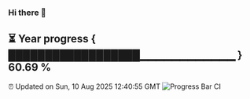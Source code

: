### Hi there 👋
⏳ Year progress { ██████████████████▁▁▁▁▁▁▁▁▁▁▁▁ } 60.69 %
---
⏰ Updated on Sun, 10 Aug 2025 12:40:55 GMT
![Progress Bar CI](https://github.com/liununu/liununu/workflows/Progress%20Bar%20CI/badge.svg)

